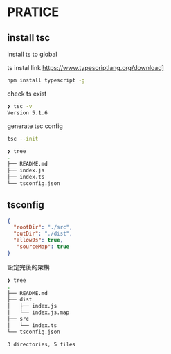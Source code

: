 # PRATICE

## install tsc 
install ts to global 

ts instal link https://www.typescriptlang.org/download]

```bash
npm install typescript -g
```
check ts exist 
```bash
❯ tsc -v
Version 5.1.6 
```
generate tsc config

```bash
tsc --init

❯ tree
.
├── README.md
├── index.js
├── index.ts
└── tsconfig.json
```
## tsconfig

```json
{
  "rootDir": "./src",
  "outDir": "./dist",
  "allowJs": true,
   "sourceMap": true
}
```

設定完後的架構
```bash
❯ tree
.
├── README.md
├── dist
│   ├── index.js
│   └── index.js.map
├── src
│   └── index.ts
└── tsconfig.json

3 directories, 5 files
```